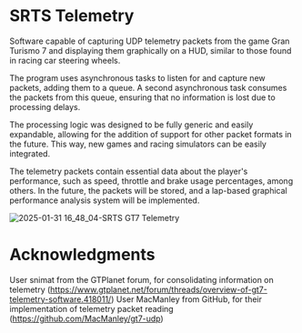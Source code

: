 # SRTS Telemetry

Software capable of capturing UDP telemetry packets from the game Gran Turismo 7 and displaying them graphically on a HUD, similar to those found in racing car steering wheels.

The program uses asynchronous tasks to listen for and capture new packets, adding them to a queue. A second asynchronous task consumes the packets from this queue, ensuring that no information is lost due to processing delays.

The processing logic was designed to be fully generic and easily expandable, allowing for the addition of support for other packet formats in the future. This way, new games and racing simulators can be easily integrated.

The telemetry packets contain essential data about the player's performance, such as speed, throttle and brake usage percentages, among others. In the future, the packets will be stored, and a lap-based graphical performance analysis system will be implemented.

![2025-01-31 16_48_04-SRTS GT7 Telemetry](https://github.com/user-attachments/assets/4e373b19-5d39-4ee0-ad7a-f95b0ef2c91d)

# Acknowledgments

User snimat from the GTPlanet forum, for consolidating information on telemetry (https://www.gtplanet.net/forum/threads/overview-of-gt7-telemetry-software.418011/)
User MacManley from GitHub, for their implementation of telemetry packet reading (https://github.com/MacManley/gt7-udp)
